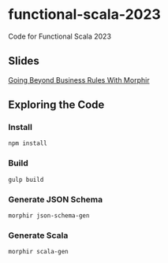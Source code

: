 # functional-scala-2023

Code for Functional Scala 2023

## Slides

[Going Beyond Business Rules With Morphir](presentation/Going%20Beyond%20Business%20Rules%20With%20Morphir.pdf)

## Exploring the Code

### Install

```console
npm install
```

### Build

```console
gulp build
```

### Generate JSON Schema

```console
morphir json-schema-gen
```

### Generate Scala

```console
morphir scala-gen
```
